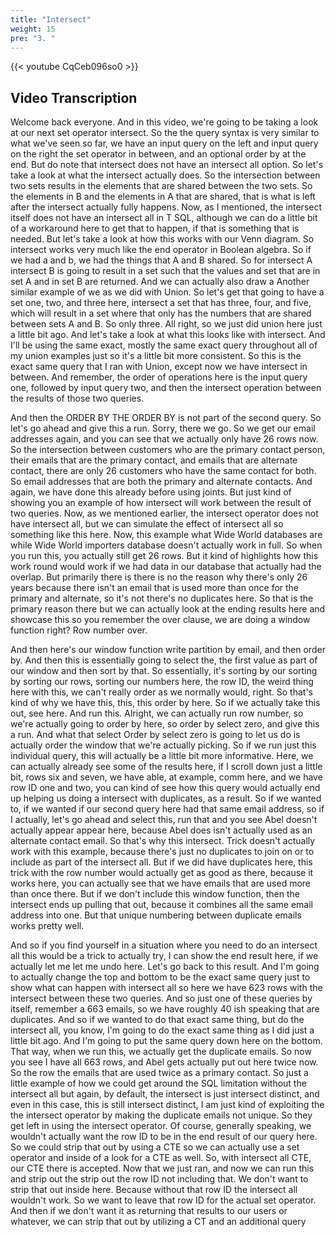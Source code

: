 ```yaml
---
title: "Intersect"
weight: 15
pre: "3. "
---
```


{{< youtube CqCeb096so0 >}}

## Video Transcription

Welcome back everyone. And in this video, we're going to be taking a look at our next set operator intersect. So the the query syntax is very similar to what we've seen so far, we have an input query on the left and input query on the right the set operator in between, and an optional order by at the end. But do note that intersect does not have an intersect all option. So let's take a look at what the intersect actually does. So the intersection between two sets results in the elements that are shared between the two sets. So the elements in B and the elements in A that are shared, that is what is left after the intersect actually fully happens. Now, as I mentioned, the intersect itself does not have an intersect all in T SQL, although we can do a little bit of a workaround here to get that to happen, if that is something that is needed. But let's take a look at how this works with our Venn diagram. So intersect works very much like the end operator in Boolean algebra. So if we had a and b, we had the things that A and B shared. So for intersect A intersect B is going to result in a set such that the values and set that are in set A and in set B are returned. And we can actually also draw a Another similar example of we as we did with Union. So let's get that going to have a set one, two, and three here, intersect a set that has three, four, and five, which will result in a set where that only has the numbers that are shared between sets A and B. So only three. All right, so we just did union here just a little bit ago. And let's take a look at what this looks like with intersect. And I'll be using the same exact, mostly the same exact query throughout all of my union examples just so it's a little bit more consistent. So this is the exact same query that I ran with Union, except now we have intersect in between. And remember, the order of operations here is the input query one, followed by input query two, and then the intersect operation between the results of those two queries. 

And then the ORDER BY THE ORDER BY is not part of the second query. So let's go ahead and give this a run. Sorry, there we go. So we get our email addresses again, and you can see that we actually only have 26 rows now. So the intersection between customers who are the primary contact person, their emails that are the primary contact, and emails that are alternate contact, there are only 26 customers who have the same contact for both. So email addresses that are both the primary and alternate contacts. And again, we have done this already before using joints. But just kind of showing you an example of how intersect will work between the result of two queries. Now, as we mentioned earlier, the intersect operator does not have intersect all, but we can simulate the effect of intersect all so something like this here. Now, this example what Wide World databases are while Wide World importers database doesn't actually work in full. So when you run this, you actually still get 26 rows. But it kind of highlights how this work round would work if we had data in our database that actually had the overlap. But primarily there is there is no the reason why there's only 26 years because there isn't an email that is used more than once for the primary and alternate, so it's not there's no duplicates here. So that is the primary reason there but we can actually look at the ending results here and showcase this so you remember the over clause, we are doing a window function right? Row number over. 

And then here's our window function write partition by email, and then order by. And then this is essentially going to select the, the first value as part of our window and then sort by that. So essentially, it's sorting by our sorting by sorting our rows, sorting our numbers here, the row ID, the weird thing here with this, we can't really order as we normally would, right. So that's kind of why we have this, this, this order by here. So if we actually take this out, see here. And run this. Alright, we can actually run row number, so we're actually going to order by here, so order by select zero, and give this a run. And what that select Order by select zero is going to let us do is actually order the window that we're actually picking. So if we run just this individual query, this will actually be a little bit more informative. Here, we can actually already see some of the results here, if I scroll down just a little bit, rows six and seven, we have able, at example, comm here, and we have row ID one and two, you can kind of see how this query would actually end up helping us doing a intersect with duplicates, as a result. So if we wanted to, if we wanted if our second query here had that same email address, so if I actually, let's go ahead and select this, run that and you see Abel doesn't actually appear appear here, because Abel does isn't actually used as an alternate contact email. So that's why this intersect. Trick doesn't actually work with this example, because there's just no duplicates to join on or to include as part of the intersect all. But if we did have duplicates here, this trick with the row number would actually get as good as there, because it works here, you can actually see that we have emails that are used more than once there. But if we don't include this window function, then the intersect ends up pulling that out, because it combines all the same email address into one. But that unique numbering between duplicate emails works pretty well. 

And so if you find yourself in a situation where you need to do an intersect all this would be a trick to actually try, I can show the end result here, if we actually let me let me undo here. Let's go back to this result. And I'm going to actually change the top and bottom to be the exact same query just to show what can happen with intersect all so here we have 623 rows with the intersect between these two queries. And so just one of these queries by itself, remember a 663 emails, so we have roughly 40 ish speaking that are duplicates. And so if we wanted to do that exact same thing, but do the intersect all, you know, I'm going to do the exact same thing as I did just a little bit ago. And I'm going to put the same query down here on the bottom. That way, when we run this, we actually get the duplicate emails. So now you see I have all 663 rows, and Abel gets actually put out here twice now. So the row the emails that are used twice as a primary contact. So just a little example of how we could get around the SQL limitation without the intersect all but again, by default, the intersect is just intersect distinct, and even in this case, this is still intersect distinct, I am just kind of exploiting the the intersect operator by making the duplicate emails not unique. So they get left in using the intersect operator. Of course, generally speaking, we wouldn't actually want the row ID to be in the end result of our query here. So we could strip that out by using a CTE so we can actually use a set operator and inside of a look for a CTE as well. So, with intersect all CTE, our CTE there is accepted. Now that we just ran, and now we can run this and strip out the strip out the row ID not including that. We don't want to strip that out inside here. Because without that row ID the intersect all wouldn't work. So we want to leave that row ID for the actual set operator. And then if we don't want it as returning that results to our users or whatever, we can strip that out by utilizing a CT and an additional query
